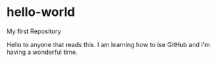 # hello-world
My first Repository

Hello to anyone that reads this. I am learning how to ise GitHub and i'm having a wonderful time.
